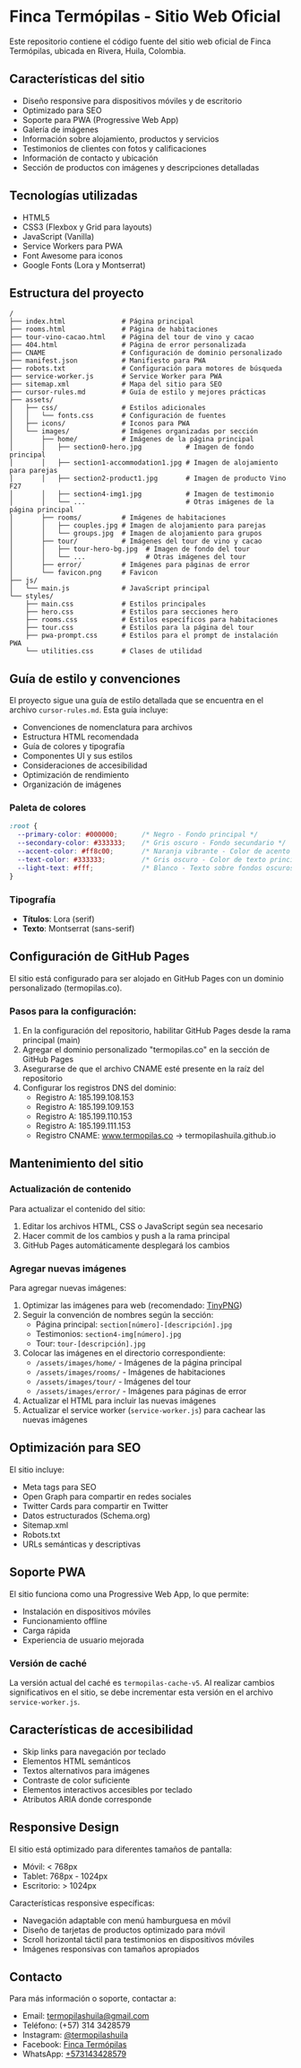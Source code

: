 # Finca Termópilas - Sitio Web Oficial

Este repositorio contiene el código fuente del sitio web oficial de Finca Termópilas, ubicada en Rivera, Huila, Colombia.

## Características del sitio

- Diseño responsive para dispositivos móviles y de escritorio
- Optimizado para SEO
- Soporte para PWA (Progressive Web App)
- Galería de imágenes
- Información sobre alojamiento, productos y servicios
- Testimonios de clientes con fotos y calificaciones
- Información de contacto y ubicación
- Sección de productos con imágenes y descripciones detalladas

## Tecnologías utilizadas

- HTML5
- CSS3 (Flexbox y Grid para layouts)
- JavaScript (Vanilla)
- Service Workers para PWA
- Font Awesome para iconos
- Google Fonts (Lora y Montserrat)

## Estructura del proyecto

```
/
├── index.html              # Página principal
├── rooms.html              # Página de habitaciones
├── tour-vino-cacao.html    # Página del tour de vino y cacao
├── 404.html                # Página de error personalizada
├── CNAME                   # Configuración de dominio personalizado
├── manifest.json           # Manifiesto para PWA
├── robots.txt              # Configuración para motores de búsqueda
├── service-worker.js       # Service Worker para PWA
├── sitemap.xml             # Mapa del sitio para SEO
├── cursor-rules.md         # Guía de estilo y mejores prácticas
├── assets/
│   ├── css/                # Estilos adicionales
│   │   └── fonts.css       # Configuración de fuentes
│   ├── icons/              # Iconos para PWA
│   └── images/             # Imágenes organizadas por sección
│       ├── home/           # Imágenes de la página principal
│       │   ├── section0-hero.jpg           # Imagen de fondo principal
│       │   ├── section1-accommodation1.jpg # Imagen de alojamiento para parejas
│       │   ├── section2-product1.jpg       # Imagen de producto Vino F27
│       │   ├── section4-img1.jpg           # Imagen de testimonio
│       │   └── ...                         # Otras imágenes de la página principal
│       ├── rooms/          # Imágenes de habitaciones
│       │   ├── couples.jpg # Imagen de alojamiento para parejas
│       │   └── groups.jpg  # Imagen de alojamiento para grupos
│       ├── tour/           # Imágenes del tour de vino y cacao
│       │   ├── tour-hero-bg.jpg  # Imagen de fondo del tour
│       │   └── ...               # Otras imágenes del tour
│       ├── error/          # Imágenes para páginas de error
│       └── favicon.png     # Favicon
├── js/
│   └── main.js             # JavaScript principal
└── styles/
    ├── main.css            # Estilos principales
    ├── hero.css            # Estilos para secciones hero
    ├── rooms.css           # Estilos específicos para habitaciones
    ├── tour.css            # Estilos para la página del tour
    ├── pwa-prompt.css      # Estilos para el prompt de instalación PWA
    └── utilities.css       # Clases de utilidad
```

## Guía de estilo y convenciones

El proyecto sigue una guía de estilo detallada que se encuentra en el archivo `cursor-rules.md`. Esta guía incluye:

- Convenciones de nomenclatura para archivos
- Estructura HTML recomendada
- Guía de colores y tipografía
- Componentes UI y sus estilos
- Consideraciones de accesibilidad
- Optimización de rendimiento
- Organización de imágenes

### Paleta de colores

```css
:root {
  --primary-color: #000000;      /* Negro - Fondo principal */
  --secondary-color: #333333;    /* Gris oscuro - Fondo secundario */
  --accent-color: #ff8c00;       /* Naranja vibrante - Color de acento */
  --text-color: #333333;         /* Gris oscuro - Color de texto principal */
  --light-text: #fff;            /* Blanco - Texto sobre fondos oscuros */
}
```

### Tipografía

- **Títulos**: Lora (serif)
- **Texto**: Montserrat (sans-serif)

## Configuración de GitHub Pages

El sitio está configurado para ser alojado en GitHub Pages con un dominio personalizado (termopilas.co).

### Pasos para la configuración:

1. En la configuración del repositorio, habilitar GitHub Pages desde la rama principal (main)
2. Agregar el dominio personalizado "termopilas.co" en la sección de GitHub Pages
3. Asegurarse de que el archivo CNAME esté presente en la raíz del repositorio
4. Configurar los registros DNS del dominio:
   - Registro A: 185.199.108.153
   - Registro A: 185.199.109.153
   - Registro A: 185.199.110.153
   - Registro A: 185.199.111.153
   - Registro CNAME: www.termopilas.co → termopilashuila.github.io

## Mantenimiento del sitio

### Actualización de contenido

Para actualizar el contenido del sitio:

1. Editar los archivos HTML, CSS o JavaScript según sea necesario
2. Hacer commit de los cambios y push a la rama principal
3. GitHub Pages automáticamente desplegará los cambios

### Agregar nuevas imágenes

Para agregar nuevas imágenes:

1. Optimizar las imágenes para web (recomendado: [TinyPNG](https://tinypng.com/))
2. Seguir la convención de nombres según la sección:
   - Página principal: `section[número]-[descripción].jpg`
   - Testimonios: `section4-img[número].jpg`
   - Tour: `tour-[descripción].jpg`
3. Colocar las imágenes en el directorio correspondiente:
   - `/assets/images/home/` - Imágenes de la página principal
   - `/assets/images/rooms/` - Imágenes de habitaciones
   - `/assets/images/tour/` - Imágenes del tour
   - `/assets/images/error/` - Imágenes para páginas de error
4. Actualizar el HTML para incluir las nuevas imágenes
5. Actualizar el service worker (`service-worker.js`) para cachear las nuevas imágenes

## Optimización para SEO

El sitio incluye:

- Meta tags para SEO
- Open Graph para compartir en redes sociales
- Twitter Cards para compartir en Twitter
- Datos estructurados (Schema.org)
- Sitemap.xml
- Robots.txt
- URLs semánticas y descriptivas

## Soporte PWA

El sitio funciona como una Progressive Web App, lo que permite:

- Instalación en dispositivos móviles
- Funcionamiento offline
- Carga rápida
- Experiencia de usuario mejorada

### Versión de caché

La versión actual del caché es `termopilas-cache-v5`. Al realizar cambios significativos en el sitio, se debe incrementar esta versión en el archivo `service-worker.js`.

## Características de accesibilidad

- Skip links para navegación por teclado
- Elementos HTML semánticos
- Textos alternativos para imágenes
- Contraste de color suficiente
- Elementos interactivos accesibles por teclado
- Atributos ARIA donde corresponde

## Responsive Design

El sitio está optimizado para diferentes tamaños de pantalla:

- Móvil: < 768px
- Tablet: 768px - 1024px
- Escritorio: > 1024px

Características responsive específicas:
- Navegación adaptable con menú hamburguesa en móvil
- Diseño de tarjetas de productos optimizado para móvil
- Scroll horizontal táctil para testimonios en dispositivos móviles
- Imágenes responsivas con tamaños apropiados

## Contacto

Para más información o soporte, contactar a:

- Email: termopilashuila@gmail.com
- Teléfono: (+57) 314 3428579
- Instagram: [@termopilashuila](https://www.instagram.com/termopilashuila/)
- Facebook: [Finca Termópilas](https://www.facebook.com/termopilashuila/)
- WhatsApp: [+573143428579](https://wa.me/573143428579)